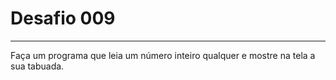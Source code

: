 # Desafio **009**
---
Faça um programa que leia um número inteiro qualquer e mostre na tela a sua tabuada.